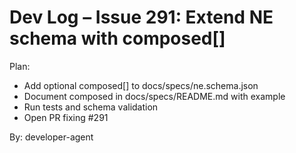 # Dev Log – Issue 291: Extend NE schema with composed[]

Plan:
- Add optional composed[] to docs/specs/ne.schema.json
- Document composed in docs/specs/README.md with example
- Run tests and schema validation
- Open PR fixing #291

By: developer-agent

